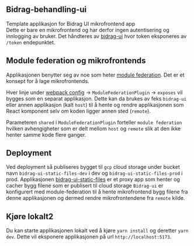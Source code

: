 ## Bidrag-behandling-ui
Template applikasjon for Bidrag UI mikrofrontend app
<br/>
Dette er bare en mikrofrontend og har derfor ingen autentisering og innlogging av bruker. Det håndteres av [bidrag-ui](https://github.com/navikt/bidrag-ui) hvor token eksponeres av `/token` endepunktet.

## Module federation og mikrofrontends
Applikasjonen benytter seg av noe som heter [module federation](https://webpack.js.org/concepts/module-federation/). Det er et konsept for å lage mikrofrontends.

Hver linje under [webpack config](webpack.common.config.js) -> `ModuleFederationPlugin` -> `exposes` vil bygges som en separat applikasjon. 
Dette kan da brukes av feks `bidrag-ui` eller annen applikasjon (kalt `host`) til å hente og rendre applikasjonen som React komponent selv om koden ligger annen sted (`remote`).

Parameteren `shared` i `ModuleFederationPlugin` forteller `module federation` hvilken avhengigheter som er delt mellom `host` og `remote` slik at den ikke henter samme kode flere ganger.

## Deployment
Ved deployment så publiseres bygget til `gcp` cloud storage under bucket navn `bidrag-ui-static-files-dev` i dev og `bidrag-ui-static-files-prod` i prod. 
Applikasjonen [bidrag-ui-static-files](https://github.com/navikt/bidrag-ui-static-files) er et proxy app som henter og cacher bygg filene som er publisert til cloud storage
`Bidrag-ui` er konfigurert med module-federation til å hente mikrofrontend bygg filene fra denne applikasjonen og dermed rendre mikrofrontendene fra `remote` kilde.

## Kjøre lokalt2
Du kan starte applikasjonen lokalt ved å kjøre `yarn install` og deretter `yarn dev`. Dette vil eksponere applikasjonen på url `http://localhost:5173`.

